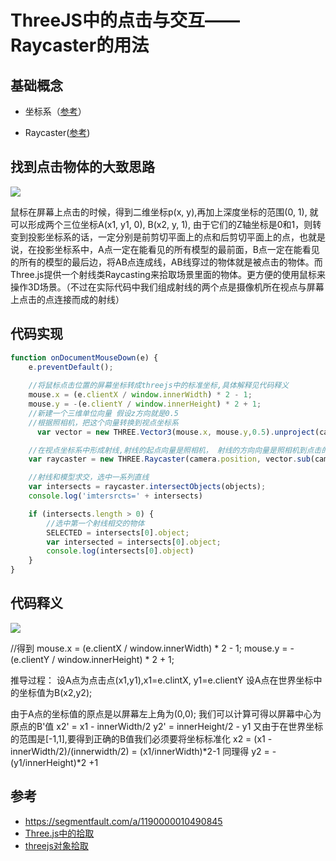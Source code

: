 # ThreeJS中的点击与交互——Raycaster的用法

## 基础概念

- 坐标系（[参考]()）

- Raycaster([参考](../cores/README.md#Raycaster))

## 找到点击物体的大致思路

![](https://segmentfault.com/img/bVR64B?w=517&h=423)

鼠标在屏幕上点击的时候，得到二维坐标p(x, y),再加上深度坐标的范围(0, 1), 就可以形成两个三位坐标A(x1, y1, 0), B(x2, y, 1), 由于它们的Z轴坐标是0和1，则转变到投影坐标系的话，一定分别是前剪切平面上的点和后剪切平面上的点，也就是说，在投影坐标系中，A点一定在能看见的所有模型的最前面，B点一定在能看见的所有的模型的最后边，将AB点连成线，AB线穿过的物体就是被点击的物体。而 Three.js提供一个射线类Raycasting来拾取场景里面的物体。更方便的使用鼠标来操作3D场景。（不过在实际代码中我们组成射线的两个点是摄像机所在视点与屏幕上点击的点连接而成的射线） 

## 代码实现

``` javascript
function onDocumentMouseDown(e) {
    e.preventDefault();
    
    //将鼠标点击位置的屏幕坐标转成threejs中的标准坐标,具体解释见代码释义
    mouse.x = (e.clientX / window.innerWidth) * 2 - 1;
    mouse.y = -(e.clientY / window.innerHeight) * 2 + 1;
    //新建一个三维单位向量 假设z方向就是0.5
    //根据照相机，把这个向量转换到视点坐标系
      var vector = new THREE.Vector3(mouse.x, mouse.y,0.5).unproject(camera);

    //在视点坐标系中形成射线,射线的起点向量是照相机， 射线的方向向量是照相机到点击的点，这个向量应该归一标准化。
    var raycaster = new THREE.Raycaster(camera.position, vector.sub(camera.position).normalize());

    //射线和模型求交，选中一系列直线
    var intersects = raycaster.intersectObjects(objects);
    console.log('imtersrcts=' + intersects)

    if (intersects.length > 0) {
        //选中第一个射线相交的物体
        SELECTED = intersects[0].object;
        var intersected = intersects[0].object;
        console.log(intersects[0].object)
    }
}
```

## 代码释义

![](https://segmentfault.com/img/bVSazW?w=667&h=353)


  //得到
 mouse.x = (e.clientX / window.innerWidth) * 2 - 1;
 mouse.y = -(e.clientY / window.innerHeight) * 2 + 1;

 推导过程：
 设A点为点击点(x1,y1),x1=e.clintX, y1=e.clientY
 设A点在世界坐标中的坐标值为B(x2,y2);

 由于A点的坐标值的原点是以屏幕左上角为(0,0);
 我们可以计算可得以屏幕中心为原点的B'值
 x2' = x1 - innerWidth/2
 y2' = innerHeight/2 - y1
 又由于在世界坐标的范围是[-1,1],要得到正确的B值我们必须要将坐标标准化
 x2 = (x1 -innerWidth/2)/(innerwidth/2) = (x1/innerWidth)*2-1
 同理得 y2 = -(y1/innerHeight)*2 +1



## 参考

- https://segmentfault.com/a/1190000010490845
- [Three.js中的拾取](http://www.cnblogs.com/lizhengjin/p/5914216.html) 
- [threejs对象拾取](https://blog.csdn.net/ruangong1203/article/details/60476621)

